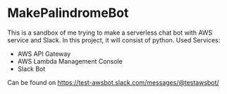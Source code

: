 # MakePalindromeBot

This is a sandbox of me trying to make a serverless chat bot with AWS service and Slack. In this project, it will consist of python. Used Services:

  - AWS API Gateway
  - AWS Lambda Management Console
  - Slack Bot
  
Can be found on https://test-awsbot.slack.com/messages/@testawsbot/
